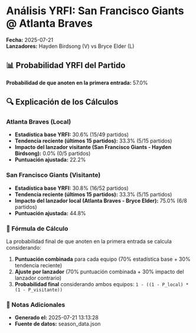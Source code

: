 # Análisis YRFI: San Francisco Giants @ Atlanta Braves

**Fecha:** 2025-07-21  
**Lanzadores:** Hayden Birdsong (V) vs Bryce Elder (L)

## 📊 Probabilidad YRFI del Partido

**Probabilidad de que anoten en la primera entrada:** 57.0%

## 🔍 Explicación de los Cálculos

### Atlanta Braves (Local)
- **Estadística base YRFI:** 30.6% (15/49 partidos)
- **Tendencia reciente (últimos 15 partidos):** 33.3% (5/15 partidos)
- **Impacto del lanzador visitante (San Francisco Giants - Hayden Birdsong):** 0.0% (0/5 partidos)
- **Puntuación ajustada:** 22.2%

### San Francisco Giants (Visitante)
- **Estadística base YRFI:** 30.8% (16/52 partidos)
- **Tendencia reciente (últimos 15 partidos):** 33.3% (5/15 partidos)
- **Impacto del lanzador local (Atlanta Braves - Bryce Elder):** 75.0% (6/8 partidos)
- **Puntuación ajustada:** 44.8%

### 📝 Fórmula de Cálculo

La probabilidad final de que anoten en la primera entrada se calcula considerando:
1. **Puntuación combinada** para cada equipo (70% estadística base + 30% tendencia reciente)
2. **Ajuste por lanzador** (70% puntuación combinada + 30% impacto del lanzador contrario)
3. **Probabilidad final** considerando ambos equipos: `1 - ((1 - P_local) * (1 - P_visitante))`

### 📌 Notas Adicionales

- **Generado el:** 2025-07-21 13:13:28
- **Fuente de datos:** season_data.json
